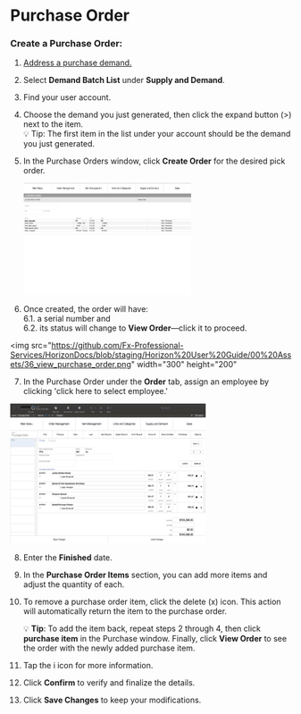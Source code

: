 # Purchase Order

### Create a Purchase Order:

1. [Address a purchase demand.](https://github.com/Fx-Professional-Services/HorizonDocs/blob/staging/Horizon%20User%20Guide/05%20Orders/Address%20Demand.md)
2. Select **Demand Batch List** under **Supply and Demand**.
3. Find your user account. 
4. Choose the demand you just generated, then click the expand button (>) next to the item. <br>
	 💡 Tip: The first item in the list under your account should be the demand you just generated.
5. In the Purchase Orders window, click **Create Order** for the desired pick order.

	<img src="https://github.com/Fx-Professional-Services/HorizonDocs/blob/staging/Horizon%20User%20Guide/00%20Assets/35_create_purchase_order.png" width="300" height="200">

6. Once created, the order will have: <br>
	6.1. a serial number and <br> 
	6.2. its status will change to **View Order**—click it to proceed. <br>
	
<img src="https://github.com/Fx-Professional-Services/HorizonDocs/blob/staging/Horizon%20User%20Guide/00%20Assets/36_view_purchase_order.png" width="300" height="200"

7. In the Purchase Order under the **Order** tab, assign an employee by clicking 'click here to select employee.'

<img src="https://github.com/Fx-Professional-Services/HorizonDocs/blob/staging/Horizon%20User%20Guide/00%20Assets/37_purchase_order.png" width="350" height="250">

8. Enter the **Finished** date.
9. In the **Purchase Order Items** section, you can add more items and adjust the quantity of each. 
10. To remove a purchase order item, click the delete (x) icon. This action will automatically return the item to the purchase order.

	💡 **Tip**: To add the item back, repeat steps 2 through 4, then click **purchase item** in the Purchase window. Finally, click **View Order** to see the order with the newly added purchase item.
	
11. Tap the i icon for more information.
12. Click **Confirm** to verify and finalize the details.
13. Click **Save Changes** to keep your modifications.
